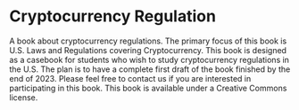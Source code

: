 # Cryptocurrency Regulation
A book about cryptocurrency regulations.  The primary focus of this book is U.S. Laws and Regulations covering Cryptocurrency.  This book is designed as a casebook for students who wish to study cryptocurrency regulations in the U.S.  The plan is to have a complete first draft of the book finished by the end of 2023.
Please feel free to contact us if you are interested in participating in this book.
This book is available under a Creative Commons license.
